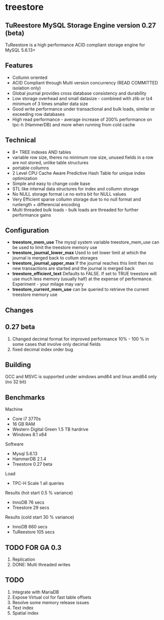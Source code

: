 treestore
=========

TuReestore MySQL Storage Engine version 0.27 (beta)
--------------------------------------------------

TuReestore is a high performance ACID compliant storage engine for MySQL 5.6.13+

Features
--------

+ Collumn oriented
+ ACID Compliant through Multi version concurrency (READ COMMITTED isolation only)
+ Global journal provides cross database consistency and durability
+ Low storage overhead and small datasize - combined with zlib or lz4 minimum of 3 times smaller data size
+ Good write performance under transactional and bulk loads, similar or exceeding row databases
+ High read performance - average increase of 200% performance on tpc-h (HammerDB) and more when running from cold cache

Technical
---------

+ B+ TREE indexes AND tables
+ variable row size, theres no minimum row size, unused fields in a row are not stored, unlike table structures 
+ portable collumns
+ 2 Level CPU Cache Aware Predictive Hash Table for unique index optimization
+ Simple and easy to change code base
+ STL like internal data structures for index and collumn storage
+ No NULL storage format i.e no extra bit for NULL values
+ Very Efficient sparse collumn storage due to no null format and runlength + differencial encoding
+ Multi threaded bulk loads - bulk loads are threaded for further performance gains

Configuration
-------------

+ **treestore_mem_use**
The mysql system variable treestore_mem_use can be used to limit the treestore memory use
+ **treestore_journal_lower_max**
Used to set lower limit at which the journal is merged back to collum storages
+ **treestore_journal_upper_max**
If the journal reaches this limit then no new transactions are started and the journal is merged back
+ **treestore_efficient_text**
Defaults to FALSE. If set to TRUE treestore will use much less memory (usually half) at the expense of performance. 
Experiment - your milage may vary
+ **treestore_current_mem_use** can be queried to retrieve the current treestore memory use

Changes
-------

0.27 beta
---------

1. Changed decimal format for improved performance 10% - 100 % in some cases that involve only decimal fields
2. fixed decimal index order bug

Building
--------

GCC and MSVC is supported under windows amd64 and linux amd64 only (no 32 bit)

Benchmarks
----------

Machine
+ Core i7 3770s 
+ 16 GB RAM
+ Western Digital Green 1.5 TB hardrive
+ Windows 8.1 x64

Software
+ Mysql 5.6.13
+ HammerDB 2.1.4
+ Treestore 0.27 beta

Load
+ TPC-H Scale 1 all queries

Results (hot start 0.5 % variance)
+ InnoDB 76 secs 
+ Treestore 29 secs

Results (cold start 30 % variance)
+ InnoDB 660 secs
+ TuReestore 105 secs

TODO FOR GA 0.3
---------------

 1. Replication
 2. DONE: Multi threaded writes
 
TODO
----

 1. Integrate with MariaDB
 2. Expose Virtual col for fast table offsets
 3. Resolve some memory release issues
 4. Text index
 5. Spatial index

